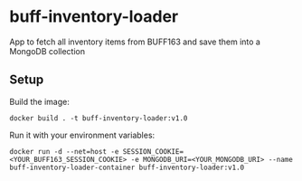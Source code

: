 # buff-inventory-loader
App to fetch all inventory items from BUFF163 and save them into a MongoDB collection

## Setup
Build the image:

`docker build . -t buff-inventory-loader:v1.0`

Run it with your environment variables:

`docker run -d --net=host -e SESSION_COOKIE=<YOUR_BUFF163_SESSION_COOKIE> -e MONGODB_URI=<YOUR_MONGODB_URI> --name buff-inventory-loader-container buff-inventory-loader:v1.0`